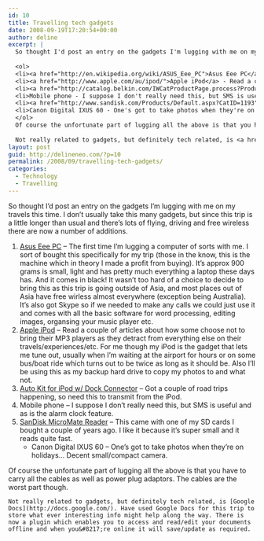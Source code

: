 ```yaml
---
id: 10
title: Travelling tech gadgets
date: 2008-09-19T17:20:54+00:00
author: deline
excerpt: |
  So thought I'd post an entry on the gadgets I'm lugging with me on my travels this time. I don't usually take this many gadgets, but since this trip is a little longer than usual and there's lots of flying, driving and free wireless there are now a number of additions.
  
  <ol>
  <li><a href="http://en.wikipedia.org/wiki/ASUS_Eee_PC">Asus Eee PC</a> - The first time I'm lugging a computer of sorts with me. I sort of bought this specifically for my trip (those in the know, this is the machine which in theory I made a profit from buying). It's approx 900 grams is small, light and has pretty much everything a laptop these days has. And it comes in black! It wasn't too hard of a choice to decide to bring this as this trip is going outside of Asia, and most places out of Asia have free wirless almost everywhere (exception being Australia). It's also got Skype so if we needed to make any calls we could just use it and comes with all the basic software for word processing, editing images, organsing your music player etc.</li>
  <li><a href="http://www.apple.com/au/ipod/">Apple iPod</a> - Read a couple of articles about how some choose not to bring their MP3 players as they detract from everything else on their travels/experiences/etc. For me though my iPod is the gadget that lets me tune out, usually when I'm waiting at the airport for hours or on some bus/boat ride which turns out to be twice as long as it should be. Also I'll be using this as my backup hard drive to copy my photos to and what not.</li>
  <li><a href="http://catalog.belkin.com/IWCatProductPage.process?Product_Id=149006">Auto Kit for iPod w/ Dock Connector</a> - Got a couple of road trips happening, so need this to transmit from the iPod.</li>
  <li>Mobile phone - I suppose I don't really need this, but SMS is useful and as is the alarm clock feature.</li>
  <li><a href="http://www.sandisk.com/Products/Default.aspx?CatID=1193">SanDisk MicroMate Reader</a> - This came with one of my SD cards I bought a couple of years ago. I like it because it's super small and it reads quite fast.
  <li>Canon Digital IXUS 60 - One's got to take photos when they're on holidays... Decent small/compact camera.</li>
  </ol>
  Of course the unfortunate part of lugging all the above is that you have to carry all the cables as well as power plug adaptors. The cables are the worst part though.
  
  Not really related to gadgets, but definitely tech related, is <a href="http://docs.google.com/">Google Docs</a>. Have used Google Docs for this trip to store what ever interesting info might help along the way. There is now a plugin which enables you to access and read/edit your documents offline and when you're online it will save/update as required.
layout: post
guid: http://delineneo.com/?p=10
permalink: /2008/09/travelling-tech-gadgets/
categories:
  - Technology
  - Travelling
---
```

So thought I&#8217;d post an entry on the gadgets I&#8217;m lugging with me on my travels this time. I don&#8217;t usually take this many gadgets, but since this trip is a little longer than usual and there&#8217;s lots of flying, driving and free wireless there are now a number of additions.

  1. [Asus Eee PC](http://en.wikipedia.org/wiki/ASUS_Eee_PC) &#8211; The first time I&#8217;m lugging a computer of sorts with me. I sort of bought this specifically for my trip (those in the know, this is the machine which in theory I made a profit from buying). It&#8217;s approx 900 grams is small, light and has pretty much everything a laptop these days has. And it comes in black! It wasn&#8217;t too hard of a choice to decide to bring this as this trip is going outside of Asia, and most places out of Asia have free wirless almost everywhere (exception being Australia). It&#8217;s also got Skype so if we needed to make any calls we could just use it and comes with all the basic software for word processing, editing images, organsing your music player etc.
  2. [Apple iPod](http://www.apple.com/au/ipod/) &#8211; Read a couple of articles about how some choose not to bring their MP3 players as they detract from everything else on their travels/experiences/etc. For me though my iPod is the gadget that lets me tune out, usually when I&#8217;m waiting at the airport for hours or on some bus/boat ride which turns out to be twice as long as it should be. Also I&#8217;ll be using this as my backup hard drive to copy my photos to and what not.
  3. [Auto Kit for iPod w/ Dock Connector](http://catalog.belkin.com/IWCatProductPage.process?Product_Id=149006) &#8211; Got a couple of road trips happening, so need this to transmit from the iPod.
  4. Mobile phone &#8211; I suppose I don&#8217;t really need this, but SMS is useful and as is the alarm clock feature.
  5. [SanDisk MicroMate Reader](http://www.sandisk.com/Products/Default.aspx?CatID=1193) &#8211; This came with one of my SD cards I bought a couple of years ago. I like it because it&#8217;s super small and it reads quite fast. 
      * Canon Digital IXUS 60 &#8211; One&#8217;s got to take photos when they&#8217;re on holidays&#8230; Decent small/compact camera.</ol> 
    Of course the unfortunate part of lugging all the above is that you have to carry all the cables as well as power plug adaptors. The cables are the worst part though.
    
    Not really related to gadgets, but definitely tech related, is [Google Docs](http://docs.google.com/). Have used Google Docs for this trip to store what ever interesting info might help along the way. There is now a plugin which enables you to access and read/edit your documents offline and when you&#8217;re online it will save/update as required.